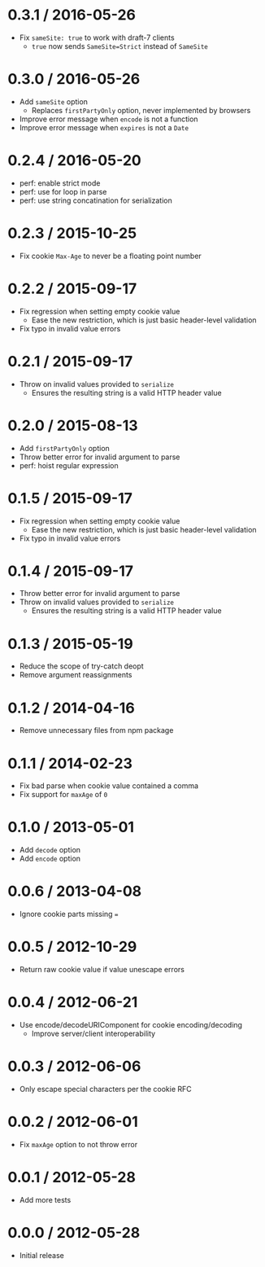 # 0.3.1 / 2016-05-26

- Fix `sameSite: true` to work with draft-7 clients
  - `true` now sends `SameSite=Strict` instead of `SameSite`

# 0.3.0 / 2016-05-26

- Add `sameSite` option
  - Replaces `firstPartyOnly` option, never implemented by browsers
- Improve error message when `encode` is not a function
- Improve error message when `expires` is not a `Date`

# 0.2.4 / 2016-05-20

- perf: enable strict mode
- perf: use for loop in parse
- perf: use string concatination for serialization

# 0.2.3 / 2015-10-25

- Fix cookie `Max-Age` to never be a floating point number

# 0.2.2 / 2015-09-17

- Fix regression when setting empty cookie value
  - Ease the new restriction, which is just basic header-level validation
- Fix typo in invalid value errors

# 0.2.1 / 2015-09-17

- Throw on invalid values provided to `serialize`
  - Ensures the resulting string is a valid HTTP header value

# 0.2.0 / 2015-08-13

- Add `firstPartyOnly` option
- Throw better error for invalid argument to parse
- perf: hoist regular expression

# 0.1.5 / 2015-09-17

- Fix regression when setting empty cookie value
  - Ease the new restriction, which is just basic header-level validation
- Fix typo in invalid value errors

# 0.1.4 / 2015-09-17

- Throw better error for invalid argument to parse
- Throw on invalid values provided to `serialize`
  - Ensures the resulting string is a valid HTTP header value

# 0.1.3 / 2015-05-19

- Reduce the scope of try-catch deopt
- Remove argument reassignments

# 0.1.2 / 2014-04-16

- Remove unnecessary files from npm package

# 0.1.1 / 2014-02-23

- Fix bad parse when cookie value contained a comma
- Fix support for `maxAge` of `0`

# 0.1.0 / 2013-05-01

- Add `decode` option
- Add `encode` option

# 0.0.6 / 2013-04-08

- Ignore cookie parts missing `=`

# 0.0.5 / 2012-10-29

- Return raw cookie value if value unescape errors

# 0.0.4 / 2012-06-21

- Use encode/decodeURIComponent for cookie encoding/decoding
  - Improve server/client interoperability

# 0.0.3 / 2012-06-06

- Only escape special characters per the cookie RFC

# 0.0.2 / 2012-06-01

- Fix `maxAge` option to not throw error

# 0.0.1 / 2012-05-28

- Add more tests

# 0.0.0 / 2012-05-28

- Initial release
